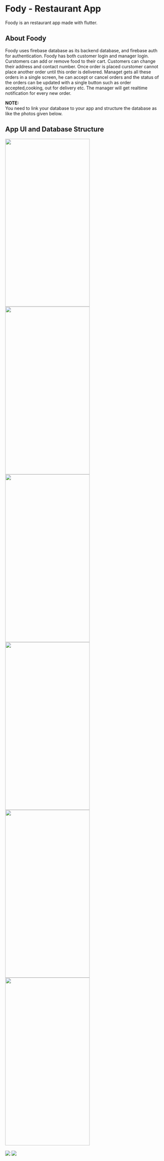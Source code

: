 # Fody - Restaurant App

Foody is an restaurant app made with flutter.

## About Foody

Foody uses firebase database as its backend database, and firebase auth for authentication. Foody has both customer login and manager login. Curstomers can add or remove food to their cart. Customers can change their address and contact number. Once order is placed curstomer cannot place another order until this order is delivered. Managet gets all these orders in a single screen, he can accept or cancel orders and the status of the orders can be updated with a single button such as order accepted,cooking, out for delivery etc. The manager will get realtime notification for every new order.


**NOTE:** \
You need to link your database to your app and structure the database as like the photos given below.


## App UI and Database Structure

<img src="https://github.com/Premmmm/Foody-Restaurant-App/blob/master/assets/screenshots/loginscreen.jpg"  height="535" width="270">  
<img src="https://github.com/Premmmm/Foody-Restaurant-App/blob/master/assets/screenshots/menuscreen.jpg"  height="535" width="270">  
<img src="https://github.com/Premmmm/Foody-Restaurant-App/blob/master/assets/screenshots/currentitem.jpg" height="535" width="270"><br>  
<img src="https://github.com/Premmmm/Foody-Restaurant-App/blob/master/assets/screenshots/ordersscreen.jpg"  height="535" width="270">  
<img src="https://github.com/Premmmm/Foody-Restaurant-App/blob/master/assets/screenshots/adminOrder.jpg"  height="535" width="270">  
<img src="https://github.com/Premmmm/Foody-Restaurant-App/blob/master/assets/screenshots/acceptedOrders.jpg" height="535" width="270"><br><br>  

<img src="https://github.com/Premmmm/Foody-Restaurant-App/blob/master/assets/database%20structure/foody%20database%201.png">
<img src="https://github.com/Premmmm/Foody-Restaurant-App/blob/master/assets/database%20structure/foody%20database%202.png">


